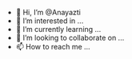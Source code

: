 - 👋 Hi, I’m @Anayazti
- 👀 I’m interested in ...
- 🌱 I’m currently learning ...
- 💞️ I’m looking to collaborate on ...
- 📫 How to reach me ...

<!---
Anayazti/Anayazti is a ✨ special ✨ repository because its `README.md` (this file) appears on your GitHub profile.
You can click the Preview link to take a look at your changes.
--->

